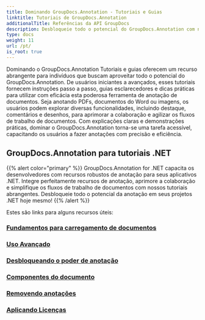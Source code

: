 ```yaml
---
title: Dominando GroupDocs.Annotation - Tutoriais e Guias
linktitle: Tutoriais de GroupDocs.Annotation
additionalTitle: Referências da API GroupDocs
description: Desbloqueie todo o potencial do GroupDocs.Annotation com nossos tutoriais. Melhore a colaboração e simplifique os fluxos de trabalho com guias e dicas abrangentes.
type: docs
weight: 11
url: /pt/
is_root: true
---
```


Dominando o GroupDocs.Annotation Tutoriais e guias oferecem um recurso abrangente para indivíduos que buscam aproveitar todo o potencial do GroupDocs.Annotation. De usuários iniciantes a avançados, esses tutoriais fornecem instruções passo a passo, guias esclarecedores e dicas práticas para utilizar com eficácia esta poderosa ferramenta de anotação de documentos. Seja anotando PDFs, documentos do Word ou imagens, os usuários podem explorar diversas funcionalidades, incluindo destaque, comentários e desenhos, para aprimorar a colaboração e agilizar os fluxos de trabalho de documentos. Com explicações claras e demonstrações práticas, dominar o GroupDocs.Annotation torna-se uma tarefa acessível, capacitando os usuários a fazer anotações com precisão e eficiência.

## GroupDocs.Annotation para tutoriais .NET
{{% alert color="primary" %}}
GroupDocs.Annotation for .NET capacita os desenvolvedores com recursos robustos de anotação para seus aplicativos .NET. Integre perfeitamente recursos de anotação, aprimore a colaboração e simplifique os fluxos de trabalho de documentos com nossos tutoriais abrangentes. Desbloqueie todo o potencial da anotação em seus projetos .NET hoje mesmo!
{{% /alert %}}

Estes são links para alguns recursos úteis:
 
### [Fundamentos para carregamento de documentos](./net/document-loading-essentials/)
### [Uso Avançado](./net/advanced-usage/)
### [Desbloqueando o poder de anotação](./net/unlocking-annotation-power/)
### [Componentes do documento](./net/document-components/)
### [Removendo anotações](./net/removing-annotations/)
### [Aplicando Licenças](./net/applying-licenses/)


